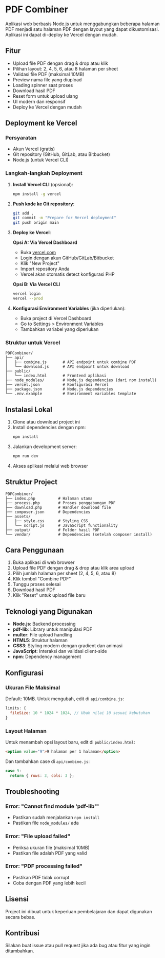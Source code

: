 # PDF Combiner

Aplikasi web berbasis Node.js untuk menggabungkan beberapa halaman PDF menjadi satu halaman PDF dengan layout yang dapat dikustomisasi. Aplikasi ini dapat di-deploy ke Vercel dengan mudah.

## Fitur

- Upload file PDF dengan drag & drop atau klik
- Pilihan layout: 2, 4, 5, 6, atau 8 halaman per sheet
- Validasi file PDF (maksimal 10MB)
- Preview nama file yang diupload
- Loading spinner saat proses
- Download hasil PDF
- Reset form untuk upload ulang
- UI modern dan responsif
- Deploy ke Vercel dengan mudah

## Deployment ke Vercel

### Persyaratan
- Akun Vercel (gratis)
- Git repository (GitHub, GitLab, atau Bitbucket)
- Node.js (untuk Vercel CLI)

### Langkah-langkah Deployment

1. **Install Vercel CLI** (opsional):
   ```bash
   npm install -g vercel
   ```

2. **Push kode ke Git repository**:
   ```bash
   git add .
   git commit -m "Prepare for Vercel deployment"
   git push origin main
   ```

3. **Deploy ke Vercel**:
   
   **Opsi A: Via Vercel Dashboard**
   - Buka [vercel.com](https://vercel.com)
   - Login dengan akun GitHub/GitLab/Bitbucket
   - Klik "New Project"
   - Import repository Anda
   - Vercel akan otomatis detect konfigurasi PHP

   **Opsi B: Via Vercel CLI**
   ```bash
   vercel login
   vercel --prod
   ```

4. **Konfigurasi Environment Variables** (jika diperlukan):
   - Buka project di Vercel Dashboard
   - Go to Settings > Environment Variables
   - Tambahkan variabel yang diperlukan

### Struktur untuk Vercel

```
PDFCombiner/
├── api/
│   ├── combine.js       # API endpoint untuk combine PDF
│   └── download.js      # API endpoint untuk download
├── public/
│   └── index.html       # Frontend aplikasi
├── node_modules/        # Node.js dependencies (dari npm install)
├── vercel.json          # Konfigurasi Vercel
├── package.json         # Node.js dependencies
└── .env.example         # Environment variables template
```

## Instalasi Lokal

1. Clone atau download project ini
2. Install dependencies dengan npm:
   ```bash
   npm install
   ```
3. Jalankan development server:
   ```bash
   npm run dev
   ```
4. Akses aplikasi melalui web browser

## Struktur Project

```
PDFCombiner/
├── index.php          # Halaman utama
├── process.php        # Proses penggabungan PDF
├── download.php       # Handler download file
├── composer.json      # Dependencies
├── assets/
│   ├── style.css      # Styling CSS
│   └── script.js      # JavaScript functionality
├── output/            # Folder hasil PDF
└── vendor/            # Dependencies (setelah composer install)
```

## Cara Penggunaan

1. Buka aplikasi di web browser
2. Upload file PDF dengan drag & drop atau klik area upload
3. Pilih jumlah halaman per sheet (2, 4, 5, 6, atau 8)
4. Klik tombol "Combine PDF"
5. Tunggu proses selesai
6. Download hasil PDF
7. Klik "Reset" untuk upload file baru

## Teknologi yang Digunakan

- **Node.js**: Backend processing
- **pdf-lib**: Library untuk manipulasi PDF
- **multer**: File upload handling
- **HTML5**: Struktur halaman
- **CSS3**: Styling modern dengan gradient dan animasi
- **JavaScript**: Interaksi dan validasi client-side
- **npm**: Dependency management

## Konfigurasi

### Ukuran File Maksimal
Default: 10MB. Untuk mengubah, edit di `api/combine.js`:
```javascript
limits: {
  fileSize: 10 * 1024 * 1024, // Ubah nilai 10 sesuai kebutuhan
}
```

### Layout Halaman
Untuk menambah opsi layout baru, edit di `public/index.html`:
```html
<option value="9">9 halaman per 1 halaman</option>
```

Dan tambahkan case di `api/combine.js`:
```javascript
case 9:
  return { rows: 3, cols: 3 };
```

## Troubleshooting

### Error: "Cannot find module 'pdf-lib'"
- Pastikan sudah menjalankan `npm install`
- Pastikan file `node_modules/` ada

### Error: "File upload failed"
- Periksa ukuran file (maksimal 10MB)
- Pastikan file adalah PDF yang valid

### Error: "PDF processing failed"
- Pastikan PDF tidak corrupt
- Coba dengan PDF yang lebih kecil

## Lisensi

Project ini dibuat untuk keperluan pembelajaran dan dapat digunakan secara bebas.

## Kontribusi

Silakan buat issue atau pull request jika ada bug atau fitur yang ingin ditambahkan.
